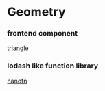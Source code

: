 # Geometry

### frontend component 

[triangle](https://github.com/gradii/geometry/tree/main/libs/triangle)


### lodash like function library
[nanofn](https://github.com/gradii/geometry/tree/main/libs/nanofn)